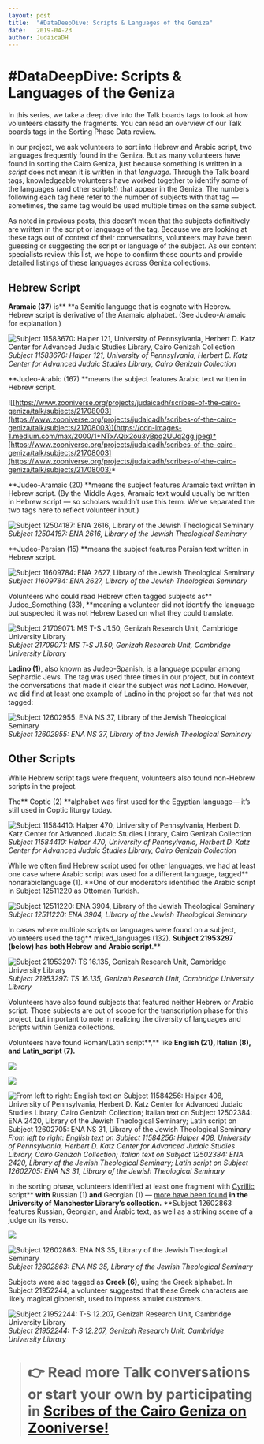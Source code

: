 ```yaml
---
layout: post
title:  "#DataDeepDive: Scripts & Languages of the Geniza"
date:   2019-04-23
author: JudaicaDH
---
```

# #DataDeepDive: Scripts & Languages of the Geniza

In this series, we take a deep dive into the Talk boards tags to look at how volunteers classify the fragments. You can read an overview of our Talk boards tags in the Sorting Phase Data review.

In our project, we ask volunteers to sort into Hebrew and Arabic script, two languages frequently found in the Geniza. But as many volunteers have found in sorting the Cairo Geniza, just because something is written in a *script* does not mean it is written in that *language*. Through the Talk board tags, knowledgeable volunteers have worked together to identify some of the languages (and other scripts!) that appear in the Geniza. The numbers following each tag here refer to the number of subjects with that tag — sometimes, the same tag would be used multiple times on the same subject.

As noted in previous posts, this doesn’t mean that the subjects definitively are written in the script or language of the tag. Because we are looking at these tags out of context of their conversations, volunteers may have been guessing or suggesting the script or language of the subject. As our content specialists review this list, we hope to confirm these counts and provide detailed listings of these languages across Geniza collections.

## Hebrew Script

**Aramaic (37)** is** **a Semitic language that is cognate with Hebrew. Hebrew script is derivative of the Aramaic alphabet. (See Judeo-Aramaic for explanation.)

![Subject 11583670: Halper 121, University of Pennsylvania, Herbert D. Katz Center for Advanced Judaic Studies Library, Cairo Genizah Collection](https://cdn-images-1.medium.com/max/3632/1*FO1kc8kER_E3lppdNHCJzw.jpeg)*Subject 11583670: Halper 121, University of Pennsylvania, Herbert D. Katz Center for Advanced Judaic Studies Library, Cairo Genizah Collection*

**Judeo-Arabic (167) **means the subject features Arabic text written in Hebrew script.

![[https://www.zooniverse.org/projects/judaicadh/scribes-of-the-cairo-geniza/talk/subjects/21708003](https://www.zooniverse.org/projects/judaicadh/scribes-of-the-cairo-geniza/talk/subjects/21708003)](https://cdn-images-1.medium.com/max/2000/1*NTxAQix2ou3yBpq2UUq2gg.jpeg)*[https://www.zooniverse.org/projects/judaicadh/scribes-of-the-cairo-geniza/talk/subjects/21708003](https://www.zooniverse.org/projects/judaicadh/scribes-of-the-cairo-geniza/talk/subjects/21708003)*

**Judeo-Aramaic (20) **means the subject features Aramaic text written in Hebrew script. (By the Middle Ages, Aramaic text would usually be written in Hebrew script — so scholars wouldn’t use this term. We’ve separated the two tags here to reflect volunteer input.)

![Subject 12504187: ENA 2616, Library of the Jewish Theological Seminary](https://cdn-images-1.medium.com/max/2000/1*3jcSluBXW0oyT6sf_T5nZQ.jpeg)*Subject 12504187: ENA 2616, Library of the Jewish Theological Seminary*

**Judeo-Persian (15) **means the subject features Persian text written in Hebrew script.

![Subject 11609784: ENA 2627, Library of the Jewish Theological Seminary](https://cdn-images-1.medium.com/max/2450/1*AmOYWx576q-soKkld5ibpw.jpeg)*Subject 11609784: ENA 2627, Library of the Jewish Theological Seminary*

Volunteers who could read Hebrew often tagged subjects as** Judeo_Something (33), **meaning a volunteer did not identify the language but suspected it was not Hebrew based on what they could translate.

![Subject 21709071: MS T-S J1.50, Genizah Research Unit, Cambridge University Library](https://cdn-images-1.medium.com/max/2000/1*pX837NSeFpBhyRWp9ROxKA.jpeg)*Subject 21709071: MS T-S J1.50, Genizah Research Unit, Cambridge University Library*

**Ladino (1)**, also known as Judeo-Spanish, is a language popular among Sephardic Jews. The tag was used three times in our project, but in context the conversations that made it clear the subject was *not* Ladino. However, we did find at least one example of Ladino in the project so far that was not tagged:

![Subject 12602955: ENA NS 37, Library of the Jewish Theological Seminary](https://cdn-images-1.medium.com/max/2000/1*jkJXqCByzcEW_YpLmk6hDw.jpeg)*Subject 12602955: ENA NS 37, Library of the Jewish Theological Seminary*

## Other Scripts

While Hebrew script tags were frequent, volunteers also found non-Hebrew scripts in the project.

The** Coptic (2) **alphabet was first used for the Egyptian language— it’s still used in Coptic liturgy today.

![Subject 11584410: Halper 470, University of Pennsylvania, Herbert D. Katz Center for Advanced Judaic Studies Library, Cairo Genizah Collection](https://cdn-images-1.medium.com/max/2000/1*6ptnMBbDzIV-OjyysHHszA.jpeg)*Subject 11584410: Halper 470, University of Pennsylvania, Herbert D. Katz Center for Advanced Judaic Studies Library, Cairo Genizah Collection*

While we often find Hebrew script used for other languages, we had at least one case where Arabic script was used for a different language, tagged** nonarabiclanguage (1). **One of our moderators identified the Arabic script in Subject 12511220 as Ottoman Turkish.

![Subject 12511220: ENA 3904, Library of the Jewish Theological Seminary](https://cdn-images-1.medium.com/max/5428/1*X6sDjVvQ9vA7jvLM7ig-sA.jpeg)*Subject 12511220: ENA 3904, Library of the Jewish Theological Seminary*

In cases where multiple scripts or languages were found on a subject, volunteers used the tag** mixed_languages (132). **Subject 21953297 (below) has both Hebrew and Arabic script**.**

![Subject 21953297: TS 16.135, Genizah Research Unit, Cambridge University Library](https://cdn-images-1.medium.com/max/2000/1*MNi5ziHxt28C1GRarrUVhQ.jpeg)*Subject 21953297: TS 16.135, Genizah Research Unit, Cambridge University Library*

Volunteers have also found subjects that featured neither Hebrew or Arabic script. Those subjects are out of scope for the transcription phase for this project, but important to note in realizing the diversity of languages and scripts within Geniza collections.

Volunteers have found Roman/Latin script**,** like **English (21), Italian (8), **and** Latin_script (7).**

![](https://cdn-images-1.medium.com/max/3568/1*9sxtL3QRwgiQdMZbZesSXw.jpeg)

![](https://cdn-images-1.medium.com/max/4984/1*15wg0Cd6bWChNJKDyx08zQ.jpeg)

![From left to right: English text on Subject 11584256: Halper 408, University of Pennsylvania, Herbert D. Katz Center for Advanced Judaic Studies Library, Cairo Genizah Collection; Italian text on Subject 12502384: ENA 2420, Library of the Jewish Theological Seminary; Latin script on Subject 12602705: ENA NS 31, Library of the Jewish Theological Seminary](https://cdn-images-1.medium.com/max/4984/1*KTJYvhc9Nd9h9dmrx2iwEQ.jpeg)*From left to right: English text on Subject 11584256: Halper 408, University of Pennsylvania, Herbert D. Katz Center for Advanced Judaic Studies Library, Cairo Genizah Collection; Italian text on Subject 12502384: ENA 2420, Library of the Jewish Theological Seminary; Latin script on Subject 12602705: ENA NS 31, Library of the Jewish Theological Seminary*

In the sorting phase, volunteers identified at least one fragment with [Cyrillic ](https://www.zooniverse.org/projects/judaicadh/scribes-of-the-cairo-geniza/talk/search?query=cyrillic)script** **with** Russian (1) **and** Georgian (1) — [more have been found](https://www.zooniverse.org/projects/judaicadh/scribes-of-the-cairo-geniza/talk/search?query=russian) **in the University of Manchester Library’s collection.** **Subject 12602863 features Russian, Georgian, and Arabic text, as well as a striking scene of a judge on its verso.

![](https://cdn-images-1.medium.com/max/5428/1*X11NcSsMhqOVU1rV5CnDRQ.jpeg)

![Subject 12602863: ENA NS 35, Library of the Jewish Theological Seminary](https://cdn-images-1.medium.com/max/5428/1*HaxCBYareHiQ9o_oUcOMxQ.jpeg)*Subject 12602863: ENA NS 35, Library of the Jewish Theological Seminary*

Subjects were also tagged as **Greek (6)**, using the Greek alphabet. In Subject 21952244, a volunteer suggested that these Greek characters are likely magical gibberish, used to impress amulet customers.

![Subject 21952244: T-S 12.207, Genizah Research Unit, Cambridge University Library](https://cdn-images-1.medium.com/max/2000/1*XYyrOi3SdpPnws_RKz0-yg.jpeg)*Subject 21952244: T-S 12.207, Genizah Research Unit, Cambridge University Library*
> # 👉 Read more Talk conversations or start your own by participating in [Scribes of the Cairo Geniza on Zooniverse!](http://scribesofthecairogeniza.org)
